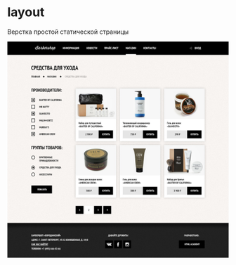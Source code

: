 # layout
Верстка простой статической страницы


<img src="images/barbershop-shop.jpg" alt="готовая страница">
